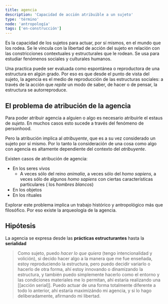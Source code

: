 ```yaml
---
title: agencia
description: 'Capacidad de acción atribuible a un sujeto'
type: 'término'
node: 'antropología'
tags: ['en-construcción']
---
```


Es la capacidad de los sujetos para actuar, por sí mismos, en el mundo que los rodea. Se le vincula con la libertad de acción del sujeto en relación con las constricciones contextuales y estructurales que le rodean. Se usa para estudiar fenómenos sociales y culturales humanos.

Una practica puede ser evaluada como espontánea o reproductora de una estructura en algún grado. Por eso es que desde el punto de vista del sujeto, la agencia es el medio de reproducción de las estructuras sociales: a través de la acción que *repite* un modo de saber, de hacer o de pensar, la estructura se autorreproduce. 

## El problema de atribución de la agencia

Para poder atribuir agencia a alguien o algo es necesario atribuirle el estaus de *sujeto*. En muchos casos esto sucede a través del fenómeno de personhood.

Pero la atribución implica al *atribuyente*, que es a su vez considerado un sujeto por sí mismo. Por lo tanto la consideración de una cosa como algo con agencia es altamente dependiente del contexto del *atribuyente*.

Existen casos de atribución de agencia:

- En los seres vivos
	- A veces sólo del reino *animalia*, a veces sólo del *homo sapiens*, a veces sólo de algunos *homo sapiens* con ciertas características particulares ( los *hombres blancos*)
- En los objetos
- En los rituales

Explorar este problema implica un trabajo histórico y antropológico más que filosófico. Por eso existe la arqueología de la agencia.

## Hipótesis

La agencia se expresa desde las **prácticas estructurantes** hasta la **serialidad**

>Como sujeto, puedo *hacer lo que quiera* (tengo intencionalidad y volición), si decido hacer algo a la manera que me fue enseñada, estoy reproduciendo la estructura, pero puedo decidir variarlo o hacerlo de otra forma, ahí estoy innovando o dinamizando la estructura, y también puedo simplemente hacerlo como el entorno y las condiciones materiales me lo permitan, ahí estaría realizando una [[acción serial]]. Puedo actuar de una forma totalmente diferente a todo lo anterior, ahí estaría maximizándo mi agencia, y si lo hago deliberadamente, afirmando mi libertad.